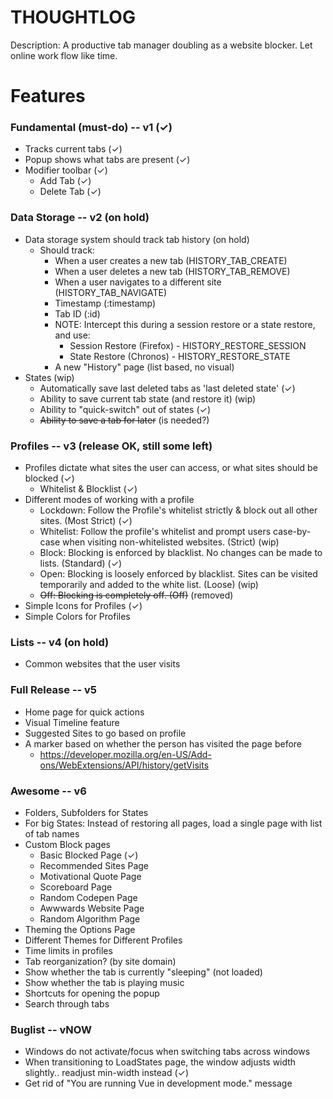 THOUGHTLOG
===============

Description: A productive tab manager doubling as a website blocker. Let online work flow like time.

# Features

### Fundamental (must-do) -- v1 (✓)
- Tracks current tabs (✓)
- Popup shows what tabs are present (✓)
- Modifier toolbar (✓)
  - Add Tab (✓)
  - Delete Tab (✓)

### Data Storage -- v2 (on hold)
- Data storage system should track tab history (on hold)
  - Should track:
    - When a user creates a new tab (HISTORY_TAB_CREATE)
    - When a user deletes a new tab (HISTORY_TAB_REMOVE)
    - When a user navigates to a different site (HISTORY_TAB_NAVIGATE)
    - Timestamp (:timestamp)
    - Tab ID (:id)
    - NOTE: Intercept this during a session restore or a state restore,
      and use:
      - Session Restore (Firefox) - HISTORY_RESTORE_SESSION
      - State Restore (Chronos) - HISTORY_RESTORE_STATE
    - A new "History" page (list based, no visual)
- States (wip)
  - Automatically save last deleted tabs as 'last deleted state' (✓)
  - Ability to save current tab state (and restore it) (wip)
  - Ability to "quick-switch" out of states (✓)
  - ~~Ability to save a tab for later~~ (is needed?)

### Profiles -- v3 (release OK, still some left)
- Profiles dictate what sites the user can access, or what sites should be blocked (✓)
  - Whitelist & Blocklist (✓)
- Different modes of working with a profile 
  - Lockdown: Follow the Profile's whitelist strictly & block out all other sites. (Most Strict) (✓)
  - Whitelist: Follow the profile's whitelist and prompt users case-by-case when visiting non-whitelisted websites. (Strict) (wip)
  - Block: Blocking is enforced by blacklist. No changes can be made to lists. (Standard) (✓)
  - Open: Blocking is loosely enforced by blacklist. Sites can be visited temporarily and added to the white list. (Loose) (wip)
  - ~~Off: Blocking is completely off. (Off)~~ (removed)
- Simple Icons for Profiles (✓)
- Simple Colors for Profiles

### Lists -- v4 (on hold)
- Common websites that the user visits

### Full Release -- v5
- Home page for quick actions
- Visual Timeline feature
- Suggested Sites to go based on profile
- A marker based on whether the person has visited the page before
  - https://developer.mozilla.org/en-US/Add-ons/WebExtensions/API/history/getVisits

### Awesome -- v6
- Folders, Subfolders for States
- For big States: Instead of restoring all pages, load a single page with list of tab names
- Custom Block pages
  - Basic Blocked Page (✓)
  - Recommended Sites Page
  - Motivational Quote Page
  - Scoreboard Page
  - Random Codepen Page
  - Awwwards Website Page
  - Random Algorithm Page
- Theming the Options Page
- Different Themes for Different Profiles
- Time limits in profiles
- Tab reorganization? (by site domain)
- Show whether the tab is currently "sleeping" (not loaded)
- Show whether the tab is playing music
- Shortcuts for opening the popup
- Search through tabs

### Buglist -- vNOW
- Windows do not activate/focus when switching tabs across windows
- When transitioning to LoadStates page, the window adjusts width slightly.. readjust min-width instead (✓)
- Get rid of "You are running Vue in development mode." message